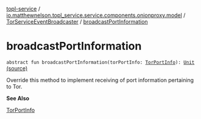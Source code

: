 [topl-service](../../index.md) / [io.matthewnelson.topl_service.service.components.onionproxy.model](../index.md) / [TorServiceEventBroadcaster](index.md) / [broadcastPortInformation](./broadcast-port-information.md)

# broadcastPortInformation

`abstract fun broadcastPortInformation(torPortInfo: `[`TorPortInfo`](../-tor-port-info/index.md)`): `[`Unit`](https://kotlinlang.org/api/latest/jvm/stdlib/kotlin/-unit/index.html) [(source)](https://github.com/05nelsonm/TorOnionProxyLibrary-Android/blob/master/topl-service/src/main/java/io/matthewnelson/topl_service/service/components/onionproxy/model/TorServiceEventBroadcaster.kt#L92)

Override this method to implement receiving of port information pertaining to Tor.

**See Also**

[TorPortInfo](../-tor-port-info/index.md)

